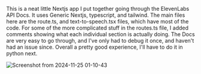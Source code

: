 This is a neat little Nextjs app I put together going through the ElevenLabs API Docs.
It uses Generic Nextjs, typescript, and tailwind. The main files here are the route.ts, and text-to-speech.tsx files, which have most of the code.
For some of the more complicated stuff in the routes.ts file, I added comments showing what each individual section is actually doing.
The Docs are very easy to go through, and I've only had to debug it once, and haven't had an issue since.
Overall a pretty good experience, I'll have to do it in python next.

![Screenshot from 2024-11-25 01-10-43](https://github.com/user-attachments/assets/551c488b-759d-4552-a901-3ab626a61d56)
